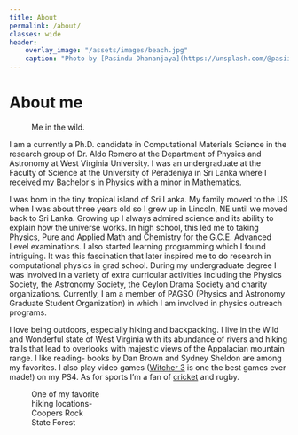 ```yaml
---
title: About
permalink: /about/
classes: wide
header:
    overlay_image: "/assets/images/beach.jpg"
    caption: "Photo by [Pasindu Dhananjaya](https://unsplash.com/@pasiiijay) on [Unsplash](https://unsplash.com)"
---
```


# About me

<figure style="width: 25%" class="align-right">
  <img src="{{ site.url }}{{ site.baseurl }}/assets/images/DollySods2020.jpg" alt="">
  <figcaption>Me in the wild.</figcaption>
</figure> 
I am a currently a Ph.D. candidate in Computational Materials Science in the research group of Dr. Aldo Romero at the Department of Physics and Astronomy at West Virginia University. I was an undergraduate at the Faculty of Science at the University of Peradeniya in Sri Lanka where I received my Bachelor's in Physics with a minor in Mathematics.   

I was born in the tiny tropical island of Sri Lanka. My family moved to the US when I was about three years old so I grew up in Lincoln, NE until we moved back to Sri Lanka. Growing up I always admired science and its ability to explain how the universe works.  In high school, this led me to taking Physics, Pure and Applied Math and Chemistry for the G.C.E. Advanced Level examinations. I also started learning programming which I found intriguing. It was this fascination that later inspired me to do research in computational physics in grad school. During my undergraduate degree I was involved in a variety of extra curricular activities including the Physics Society, the Astronomy Society, the Ceylon Drama Society and charity organizations. Currently, I am a member of PAGSO (Physics and Astronomy Graduate Student Organization) in which I am involved in physics outreach programs. 

I love being outdoors, especially hiking and backpacking. I live in the Wild and Wonderful state of West Virginia with its abundance of rivers and hiking trails that lead to overlooks with majestic views of the Appalacian mountain range. I like reading- books by Dan Brown and Sydney Sheldon are among my favorites. I also play video games ([Witcher 3](https://thewitcher.com/en/) is one the best games ever made!) on my PS4.  As for sports I’m a fan of [cricket](https://en.wikipedia.org/wiki/Cricket) and rugby. 

<figure style="width: 25%" class="align-right">
  <img src="{{ site.url }}{{ site.baseurl }}/assets/images/coopersrock.jpg" alt="">
  <figcaption>One of my favorite hiking locations- Coopers Rock State Forest</figcaption>
</figure> 